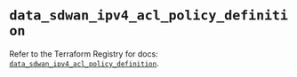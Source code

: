 # `data_sdwan_ipv4_acl_policy_definition`

Refer to the Terraform Registry for docs: [`data_sdwan_ipv4_acl_policy_definition`](https://registry.terraform.io/providers/ciscodevnet/sdwan/0.8.0/docs/data-sources/ipv4_acl_policy_definition).
